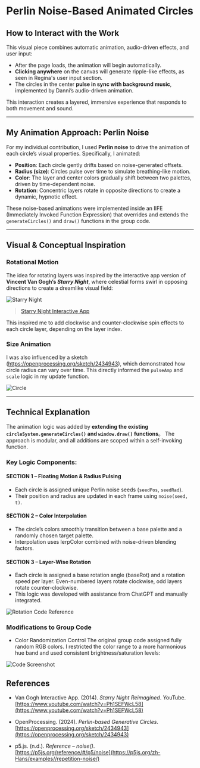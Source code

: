 # Perlin Noise-Based Animated Circles

## How to Interact with the Work

This visual piece combines automatic animation, audio-driven effects, and user input:

- After the page loads, the animation will begin automatically.
- **Clicking anywhere** on the canvas will generate ripple-like effects, as seen in Regina's user input section.
- The circles in the center **pulse in sync with background music**, implemented by Danni’s audio-driven animation.

This interaction creates a layered, immersive experience that responds to both movement and sound.

---

## My Animation Approach: Perlin Noise

For my individual contribution, I used **Perlin noise** to drive the animation of each circle’s visual properties. Specifically, I animated:

- **Position**: Each circle gently drifts based on noise-generated offsets.
- **Radius (size)**: Circles pulse over time to simulate breathing-like motion.
- **Color**: The layer and center colors gradually shift between two palettes, driven by time-dependent noise.
- **Rotation**: Concentric layers rotate in opposite directions to create a dynamic, hypnotic effect.

These noise-based animations were implemented inside an IIFE (Immediately Invoked Function Expression) that overrides and extends the `generateCircles()` and `draw()` functions in the group code.

---

## Visual & Conceptual Inspiration

### Rotational Motion

The idea for rotating layers was inspired by the interactive app version of **Vincent Van Gogh’s _Starry Night_**, where celestial forms swirl in opposing directions to create a dreamlike visual field:

![Starry Night](libraries/untitled_work_13.jpg)

> [ Starry Night Interactive App](https://www.youtube.com/watch?v=Ph1SEFWcL58)

This inspired me to add clockwise and counter-clockwise spin effects to each circle layer, depending on the layer index.

### Size Animation

I was also influenced by a sketch (https://openprocessing.org/sketch/2434943), which demonstrated how circle radius can vary over time. This directly informed the `pulseAmp` and `scale` logic in my update function.

![Circle](libraries/untitled_work_14.jpg)


---

## Technical Explanation

The animation logic was added by **extending the existing `circleSystem.generateCircles()` and `window.draw()` functions**。 The approach is modular, and all additions are scoped within a self-invoking function.

### Key Logic Components:

#### SECTION 1 – Floating Motion & Radius Pulsing

- Each circle is assigned unique Perlin noise seeds (`seedPos`, `seedRad`).
- Their position and radius are updated in each frame using `noise(seed, t)`.

#### SECTION 2 – Color Interpolation

- The circle’s colors smoothly transition between a base palette and a randomly chosen target palette.
- Interpolation uses lerpColor combined with noise-driven blending factors.

#### SECTION 3 – Layer-Wise Rotation

- Each circle is assigned a base rotation angle (baseRot) and a rotation speed per layer.
Even-numbered layers rotate clockwise, odd layers rotate counter-clockwise.
- This logic was developed with assistance from ChatGPT and manually integrated.

![Rotation Code Reference](libraries/IMG_2139.jpg)

### Modifications to Group Code

- Color Randomization Control
The original group code assigned fully random RGB colors. I restricted the color range to a more harmonious hue band and used consistent brightness/saturation levels:

![Code Screenshot](libraries/untitled_work_12.jpg)

## References

- Van Gogh Interactive App. (2014). *Starry Night Reimagined*. YouTube.  
  [https://www.youtube.com/watch?v=Ph1SEFWcL58](https://www.youtube.com/watch?v=Ph1SEFWcL58)

- OpenProcessing. (2024). *Perlin-based Generative Circles*.  
  [https://openprocessing.org/sketch/2434943](https://openprocessing.org/sketch/2434943)

- p5.js. (n.d.). *Reference – noise()*.  
  [https://p5js.org/reference/#/p5/noise](https://p5js.org/zh-Hans/examples//repetition-noise/)

